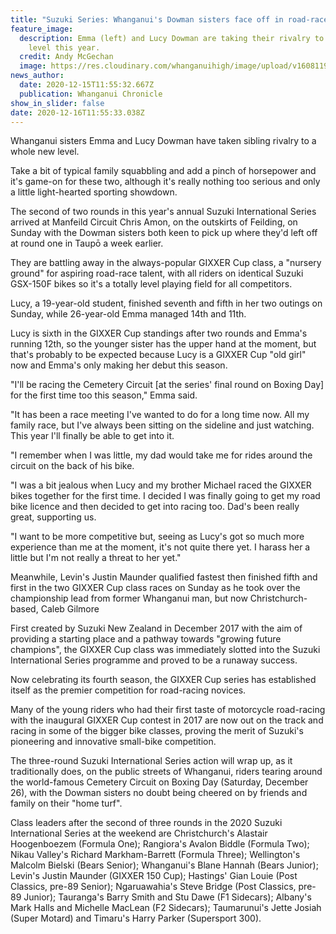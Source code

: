 ```yaml
---
title: "Suzuki Series: Whanganui's Dowman sisters face off in road-race showdown"
feature_image:
  description: Emma (left) and Lucy Dowman are taking their rivalry to a whole new
    level this year.
  credit: Andy McGechan
  image: https://res.cloudinary.com/whanganuihigh/image/upload/v1608119751/News/Emma_left_and_Lucy_Dowman._chron_16.12.20.jpg
news_author:
  date: 2020-12-15T11:55:32.667Z
  publication: Whanganui Chronicle
show_in_slider: false
date: 2020-12-16T11:55:33.038Z
---
```

Whanganui sisters Emma and Lucy Dowman have taken sibling rivalry to a whole new level.

Take a bit of typical family squabbling and add a pinch of horsepower and it's game-on for these two, although it's really nothing too serious and only a little light-hearted sporting showdown.

The second of two rounds in this year's annual Suzuki International Series arrived at Manfeild Circuit Chris Amon, on the outskirts of Feilding, on Sunday with the Dowman sisters both keen to pick up where they'd left off at round one in Taupō a week earlier.

They are battling away in the always-popular GIXXER Cup class, a "nursery ground" for aspiring road-race talent, with all riders on identical Suzuki GSX-150F bikes so it's a totally level playing field for all competitors.

Lucy, a 19-year-old student, finished seventh and fifth in her two outings on Sunday, while 26-year-old Emma managed 14th and 11th.

Lucy is sixth in the GIXXER Cup standings after two rounds and Emma's running 12th, so the younger sister has the upper hand at the moment, but that's probably to be expected because Lucy is a GIXXER Cup "old girl" now and Emma's only making her debut this season.

"I'll be racing the Cemetery Circuit [at the series' final round on Boxing Day] for the first time too this season," Emma said.

"It has been a race meeting I've wanted to do for a long time now. All my family race, but I've always been sitting on the sideline and just watching. This year I'll finally be able to get into it.

"I remember when I was little, my dad would take me for rides around the circuit on the back of his bike.

"I was a bit jealous when Lucy and my brother Michael raced the GIXXER bikes together for the first time. I decided I was finally going to get my road bike licence and then decided to get into racing too. Dad's been really great, supporting us.

"I want to be more competitive but, seeing as Lucy's got so much more experience than me at the moment, it's not quite there yet. I harass her a little but I'm not really a threat to her yet."

Meanwhile, Levin's Justin Maunder qualified fastest then finished fifth and first in the two GIXXER Cup class races on Sunday as he took over the championship lead from former Whanganui man, but now Christchurch-based, Caleb Gilmore

First created by Suzuki New Zealand in December 2017 with the aim of providing a starting place and a pathway towards "growing future champions", the GIXXER Cup class was immediately slotted into the Suzuki International Series programme and proved to be a runaway success.

Now celebrating its fourth season, the GIXXER Cup series has established itself as the premier competition for road-racing novices.

Many of the young riders who had their first taste of motorcycle road-racing with the inaugural GIXXER Cup contest in 2017 are now out on the track and racing in some of the bigger bike classes, proving the merit of Suzuki's pioneering and innovative small-bike competition.

The three-round Suzuki International Series action will wrap up, as it traditionally does, on the public streets of Whanganui, riders tearing around the world-famous Cemetery Circuit on Boxing Day (Saturday, December 26), with the Dowman sisters no doubt being cheered on by friends and family on their "home turf".

Class leaders after the second of three rounds in the 2020 Suzuki International Series at the weekend are Christchurch's Alastair Hoogenboezem (Formula One); Rangiora's Avalon Biddle (Formula Two); Nikau Valley's Richard Markham-Barrett (Formula Three); Wellington's Malcolm Bielski (Bears Senior); Whanganui's Blane Hannah (Bears Junior); Levin's Justin Maunder (GIXXER 150 Cup); Hastings' Gian Louie (Post Classics, pre-89 Senior); Ngaruawahia's Steve Bridge (Post Classics, pre-89 Junior); Tauranga's Barry Smith and Stu Dawe (F1 Sidecars); Albany's Mark Halls and Michelle MacLean (F2 Sidecars); Taumarunui's Jette Josiah (Super Motard) and Timaru's Harry Parker (Supersport 300).